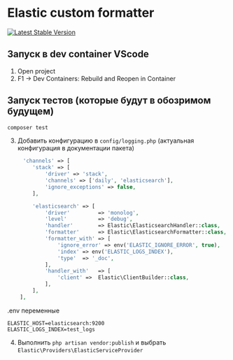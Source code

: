 # Elastic custom formatter

<a href="https://packagist.org/packages/doclassif/elastic"><img src="https://img.shields.io/packagist/v/doclassif/elastic" alt="Latest Stable Version"></a>

## Запуск в dev container VScode
1. Open project
2. F1 -> Dev Containers: Rebuild and Reopen in Container

## Запуск тестов (которые будут в обозримом будущем)
```sh
composer test
```

3. Добавить конфигурацию в ```config/logging.php``` (актуальная конфигурация в документации пакета)

```php
     'channels' => [
        'stack' => [
            'driver' => 'stack',
            'channels' => ['daily', 'elasticsearch'],
            'ignore_exceptions' => false,
        ],

        'elasticsearch' => [
            'driver'         => 'monolog',
            'level'          => 'debug',
            'handler'        => Elastic\ElasticsearchHandler::class,
            'formatter'      => Elastic\ElasticsearchFormatter::class,
            'formatter_with' => [
                'ignore_error' => env('ELASTIC_IGNORE_ERROR', true),
                'index' => env('ELASTIC_LOGS_INDEX'),
                'type'  => '_doc',
            ],
            'handler_with'   => [
                'client' =>  Elastic\ClientBuilder::class,
            ],
        ],
    ],

```

.env переменные

```
ELASTIC_HOST=elasticsearch:9200
ELASTIC_LOGS_INDEX=test_logs
```

4. Выполнить ```php artisan vendor:publish``` и выбрать ```Elastic\Providers\ElasticServiceProvider```